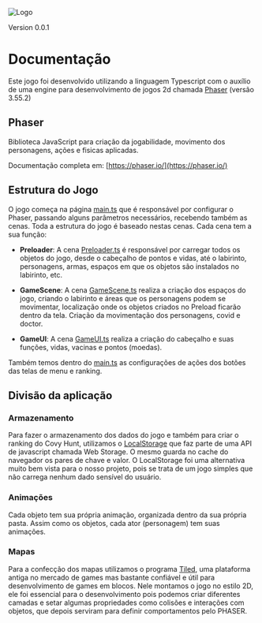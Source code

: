 
![Logo](blob/main/dist/images/logo.png)

Version 0.0.1

# Documentação

Este jogo foi desenvolvido utilizando a linguagem Typescript com o auxílio de uma engine para desenvolvimento de jogos 2d chamada [Phaser](https://phaser.io/) (versão 3.55.2)

## Phaser

Biblioteca JavaScript para criação da jogabilidade, movimento dos personagens, ações e fisicas aplicadas. 

Documentação completa em: [https://phaser.io/](https://phaser.io/)

## Estrutura do Jogo

O jogo começa na página [main.ts](src/main.ts) que é responsável por configurar o Phaser, passando alguns parâmetros necessários, recebendo também as cenas. Toda a estrutura do jogo é baseado nestas cenas. Cada cena tem a sua função:

* **Preloader**: A cena [Preloader.ts](src/scenes/Preloader.ts) é responsável por carregar todos os objetos do jogo, desde o cabeçalho de pontos e vidas, até o labirinto, personagens, armas, espaços em que os objetos são instalados no labirinto, etc.

* **GameScene**: A cena [GameScene.ts](src/scenes/GameScene.ts) realiza a criação dos espaços do jogo, criando o labirinto e áreas que os personagens podem se movimentar, localização onde os objetos criados no Preload ficarão dentro da tela. Criação da movimentação dos personagens, covid e doctor.

* **GameUI**: A cena [GameUI.ts](src/scenes/GameUI.ts) realiza a criação do cabeçalho e suas funções, vidas, vacinas e pontos (moedas).
 
 Também temos dentro do [main.ts](src/main.ts)  as configurações de ações dos botões das telas de menu e ranking.
 
## Divisão da aplicação 
 
### Armazenamento 

Para fazer o armazenamento dos dados do jogo e também para criar o ranking do Covy Hunt, utilizamos o [LocalStorage](https://developer.mozilla.org/pt-BR/docs/Web/API/Window/localStorage) que faz parte de uma API de javascript chamada Web Storage. O mesmo guarda no cache do navegador os pares de chave e valor. O LocalStorage foi uma alternativa muito bem vista para o nosso projeto, pois se trata de um jogo simples que não carrega nenhum dado sensível do usuário. 

### Animações 

Cada objeto tem sua própria animação, organizada dentro da sua própria pasta. Assim como os objetos, cada ator (personagem) tem suas animações.

### Mapas

Para a confecção dos mapas utilizamos o programa [Tiled](https://www.mapeditor.org/), uma plataforma antiga no mercado de games mas bastante confiável e útil para desenvolvimento de games em blocos. Nele montamos o jogo no estilo 2D, ele foi essencial para o desenvolvimento pois podemos criar diferentes camadas e setar algumas propriedades como colisões e interações com objetos, que depois serviram para definir comportamentos pelo PHASER.
        

